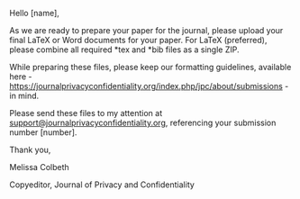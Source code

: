 Hello [name],

As we are ready to prepare your paper for the journal, please upload 
your final LaTeX or Word documents for your paper. 
For LaTeX (preferred), please combine all required *tex and *bib files as a single ZIP.

While preparing these files, please keep our formatting guidelines, 
available here - https://journalprivacyconfidentiality.org/index.php/jpc/about/submissions - in mind.

Please send these files to my attention at support@journalprivacyconfidentiality.org, referencing your submission number [number].

Thank you,

Melissa Colbeth

Copyeditor, Journal of Privacy and Confidentiality


